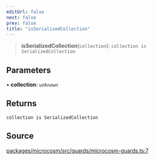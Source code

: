 ```yaml
---
editUrl: false
next: false
prev: false
title: "isSerializedCollection"
---
```


> **isSerializedCollection**(`collection`): `collection is SerializedCollection`

## Parameters

• **collection**: `unknown`

## Returns

`collection is SerializedCollection`

## Source

[packages/microcosm/src/guards/microcosm-guards.ts:7](https://github.com/nodenogg-in/alpha-p2p/blob/d3c0d0ee190bdee84f8272463e9c5efc8c84f42d/packages/microcosm/src/guards/microcosm-guards.ts#L7)
